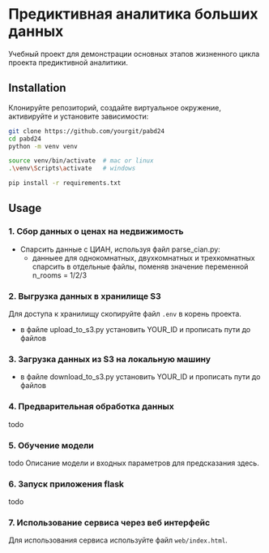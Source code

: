 # Предиктивная аналитика больших данных

Учебный проект для демонстрации основных этапов жизненного цикла проекта предиктивной аналитики.  

## Installation 

Клонируйте репозиторий, создайте виртуальное окружение, активируйте и установите зависимости:  

```sh
git clone https://github.com/yourgit/pabd24
cd pabd24
python -m venv venv

source venv/bin/activate  # mac or linux
.\venv\Scripts\activate   # windows

pip install -r requirements.txt
```

## Usage

### 1. Сбор данных о ценах на недвижимость 
- Спарсить данные с ЦИАН, используя файл parse_cian.py:
  - данныее для однокомнатных, двухкомнатных и трехкомнатных спарсить в отдельные файлы, поменяв значение переменной n_rooms = 1/2/3

### 2. Выгрузка данных в хранилище S3 
Для доступа к хранилищу скопируйте файл `.env` в корень проекта.  

- в файле upload_to_s3.py установить YOUR_ID и прописать пути до файлов

### 3. Загрузка данных из S3 на локальную машину  

- в файле download_to_s3.py установить YOUR_ID и прописать пути до файлов

### 4. Предварительная обработка данных  

todo 

### 5. Обучение модели 

todo Описание модели и входных параметров для предсказания здесь.  

### 6. Запуск приложения flask 

todo

### 7. Использование сервиса через веб интерфейс 

Для использования сервиса используйте файл `web/index.html`.  

